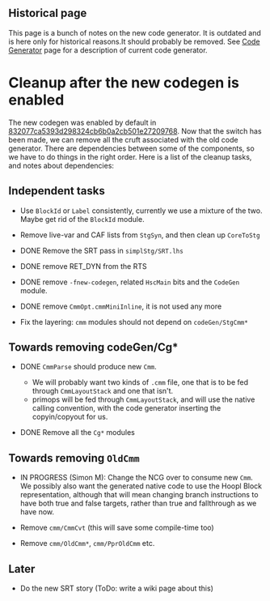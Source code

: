 ## Historical page


This page is a bunch of notes on the new code generator. It is outdated and is here only for historical reasons.It should probably be removed. See [Code Generator](commentary/compiler/code-gen) page for a description of current code generator.

# Cleanup after the new codegen is enabled


The new codegen was enabled by default in [832077ca5393d298324cb6b0a2cb501e27209768](/trac/ghc/changeset/832077ca5393d298324cb6b0a2cb501e27209768/ghc).  Now that the switch has been made, we can remove all the cruft associated with the old code generator.  There are dependencies between some of the components, so we have to do things in the right order.  Here is a list of the cleanup tasks, and notes about dependencies:

## Independent tasks

- Use `BlockId` or `Label` consistently, currently we use a mixture of the two.  Maybe get rid of the `BlockId` module.

- Remove live-var and CAF lists from `StgSyn`, and then clean up `CoreToStg`

- DONE Remove the SRT pass in `simplStg/SRT.lhs`

- DONE remove RET_DYN from the RTS

- DONE remove `-fnew-codegen`, related `HscMain` bits and the `CodeGen` module.

- DONE remove `CmmOpt.cmmMiniInline`, it is not used any more

- Fix the layering: `cmm` modules should not depend on `codeGen/StgCmm*`

## Towards removing codeGen/Cg\*


- DONE `CmmParse` should produce new `Cmm`. 

  - We will probably want two kinds of `.cmm` file, one that is to be fed through `CmmLayoutStack` and one that isn't.
  - primops will be fed through `CmmLayoutStack`, and will use the native calling convention, with the code generator inserting the copyin/copyout for us.

- DONE Remove all the `Cg*` modules

## Towards removing `OldCmm`

- IN PROGRESS (Simon M): Change the NCG over to consume new `Cmm`.  We possibly also want the generated native code to use the Hoopl Block representation, although that will mean changing branch instructions to have both true and false targets, rather than true and fallthrough as we have now.

- Remove `cmm/CmmCvt` (this will save some compile-time too)

- Remove `cmm/OldCmm*`, `cmm/PprOldCmm` etc.

## Later

- Do the new SRT story (ToDo: write a wiki page about this)
